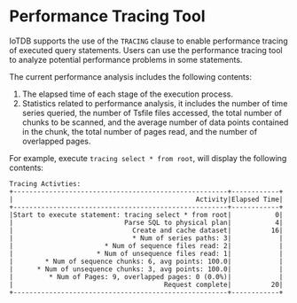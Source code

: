 <!--

    Licensed to the Apache Software Foundation (ASF) under one
    or more contributor license agreements.  See the NOTICE file
    distributed with this work for additional information
    regarding copyright ownership.  The ASF licenses this file
    to you under the Apache License, Version 2.0 (the
    "License"); you may not use this file except in compliance
    with the License.  You may obtain a copy of the License at
    
        http://www.apache.org/licenses/LICENSE-2.0
    
    Unless required by applicable law or agreed to in writing,
    software distributed under the License is distributed on an
    "AS IS" BASIS, WITHOUT WARRANTIES OR CONDITIONS OF ANY
    KIND, either express or implied.  See the License for the
    specific language governing permissions and limitations
    under the License.

-->

# Performance Tracing Tool

IoTDB supports the use of the `TRACING` clause to enable performance tracing of executed query statements. Users can use the performance tracing tool to analyze potential performance problems in some statements.

The current performance analysis includes the following contents:
1. The elapsed time of each stage of the execution process.
2. Statistics related to performance analysis, it includes the number of time series queried, the number of Tsfile files accessed, the total number of chunks to be scanned, and the average number of data points contained in the chunk, the total number of pages read, and the number of overlapped pages.

For example, execute `tracing select * from root`, will display the following contents:

```
Tracing Activties:
+------------------------------------------------------+------------+
|                                              Activity|Elapsed Time|
+------------------------------------------------------+------------+
|Start to execute statement: tracing select * from root|           0|
|                            Parse SQL to physical plan|           4|
|                              Create and cache dataset|          16|
|                              * Num of series paths: 3|            |
|                       * Num of sequence files read: 2|            |
|                     * Num of unsequence files read: 1|            |
|        * Num of sequence chunks: 6, avg points: 100.0|            |
|      * Num of unsequence chunks: 3, avg points: 100.0|            |
|         * Num of Pages: 9, overlapped pages: 0 (0.0%)|            |
|                                      Request complete|          20|
+------------------------------------------------------+------------+
```